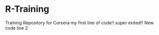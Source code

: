 # R-Training
Training Repository for Corsera
my first line of code!! super exited!!
New code line 2
